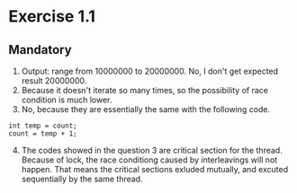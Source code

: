 # Exercise 1.1

## Mandatory

1. Output: range from 10000000 to 20000000. No, I don't get expected result 20000000.
2. Because it doesn't iterate so many times, so the possibility of race condition is much lower.
3. No, because they are essentially the same with the following code.

```
int temp = count;
count = temp + 1;
```

4. The codes showed in the question 3 are critical section for the thread. Because of lock, the race conditiong caused by interleavings will not happen. That means the critical sections exluded mutually, and excuted sequentially by the same thread.
